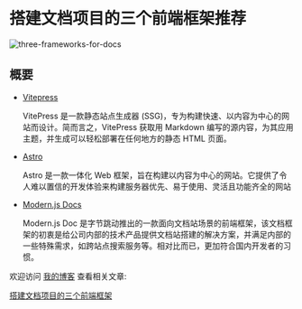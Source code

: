 # 搭建文档项目的三个前端框架推荐

![three-frameworks-for-docs](https://cdn.minilite.cn/screenshots/three-frameworks-for-docs.png)

## 概要

- <a href="https://vitepress.dev" target="_blank">Vitepress</a>

  VitePress 是一款静态站点生成器 (SSG)，专为构建快速、以内容为中心的网站而设计。简而言之，VitePress 获取用 Markdown 编写的源内容，为其应用主题，并生成可以轻松部署在任何地方的静态 HTML 页面。

- <a href="https://astro.build" target="_blank">Astro</a>

  Astro 是一款一体化 Web 框架，旨在构建以内容为中心的网站。它提供了令人难以置信的开发体验来构建服务器优先、易于使用、灵活且功能齐全的网站

- <a href="https://modernjs.dev/doc-tools/zh" target="_blank">Modern.js Docs</a>

  Modern.js Doc 是字节跳动推出的一款面向文档站场景的前端框架，该文档框架的初衷是给公司内部的技术产品提供文档站搭建的解决方案，并满足内部的一些特殊需求，如跨站点搜索服务等。相对比而已，更加符合国内开发者的习惯。

欢迎访问 <a href="https://www.minilite.cn" target="_blank">我的博客</a> 查看相关文章:

[搭建文档项目的三个前端框架](https://www.minilite.cn/blog/build-a-docs-project-with-astro)
